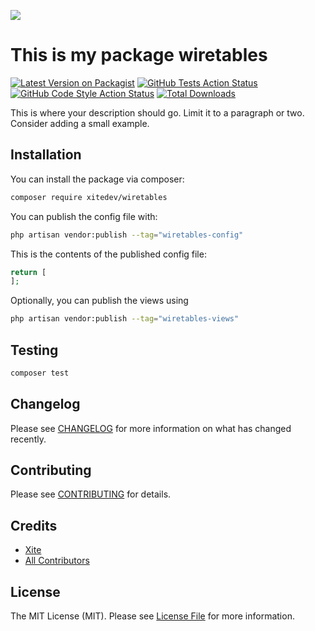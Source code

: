 
[<img src="https://github-ads.s3.eu-central-1.amazonaws.com/support-ukraine.svg?t=1" />](https://supportukrainenow.org)

# This is my package wiretables

[![Latest Version on Packagist](https://img.shields.io/packagist/v/xitedev/wiretables.svg?style=flat-square)](https://packagist.org/packages/xitedev/wiretables)
[![GitHub Tests Action Status](https://img.shields.io/github/workflow/status/xitedev/wiretables/run-tests?label=tests)](https://github.com/xitedev/wiretables/actions?query=workflow%3Arun-tests+branch%3Amain)
[![GitHub Code Style Action Status](https://img.shields.io/github/workflow/status/xitedev/wiretables/Check%20&%20fix%20styling?label=code%20style)](https://github.com/xitedev/wiretables/actions?query=workflow%3A"Check+%26+fix+styling"+branch%3Amain)
[![Total Downloads](https://img.shields.io/packagist/dt/xitedev/wiretables.svg?style=flat-square)](https://packagist.org/packages/xitedev/wiretables)

This is where your description should go. Limit it to a paragraph or two. Consider adding a small example.

## Installation

You can install the package via composer:

```bash
composer require xitedev/wiretables
```

You can publish the config file with:

```bash
php artisan vendor:publish --tag="wiretables-config"
```

This is the contents of the published config file:

```php
return [
];
```

Optionally, you can publish the views using

```bash
php artisan vendor:publish --tag="wiretables-views"
```

## Testing

```bash
composer test
```

## Changelog

Please see [CHANGELOG](CHANGELOG.md) for more information on what has changed recently.

## Contributing

Please see [CONTRIBUTING](https://github.com/spatie/.github/blob/main/CONTRIBUTING.md) for details.

## Credits

- [Xite](https://github.com/xitedev)
- [All Contributors](../../contributors)

## License

The MIT License (MIT). Please see [License File](LICENSE.md) for more information.
